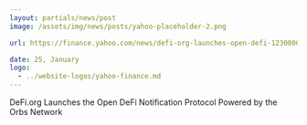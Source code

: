 ```yaml
---
layout: partials/news/post
image: /assets/img/news/posts/yahoo-placeholder-2.png

url: https://finance.yahoo.com/news/defi-org-launches-open-defi-123000053.html#:~:text=Newsfile-,DeFi.org%20Launches%20the%20Open%20DeFi%20Notification%20Protocol%20Powered%20by,Newsfile%20Corp.&text=Orbs%20ushers%20in%20the%20next,on%20Apple%20and%20iOS%20devices

date: 25, January 
logo: 
  - ../website-logos/yahoo-finance.md
---
```


DeFi.org Launches the Open DeFi Notification Protocol Powered by the Orbs Network
